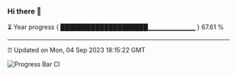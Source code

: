 ### Hi there 👋

⏳ Year progress { ████████████████████▁▁▁▁▁▁▁▁▁▁ } 67.61 %

---

⏰ Updated on Mon, 04 Sep 2023 18:15:22 GMT

![Progress Bar CI](https://github.com/liununu/liununu/workflows/Progress%20Bar%20CI/badge.svg)
